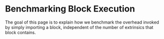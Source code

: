 # Benchmarking Block Execution

The goal of this page is to explain how we benchmark the overhead invoked by simply importing a block, independent of the number of extrinsics that block contains.
